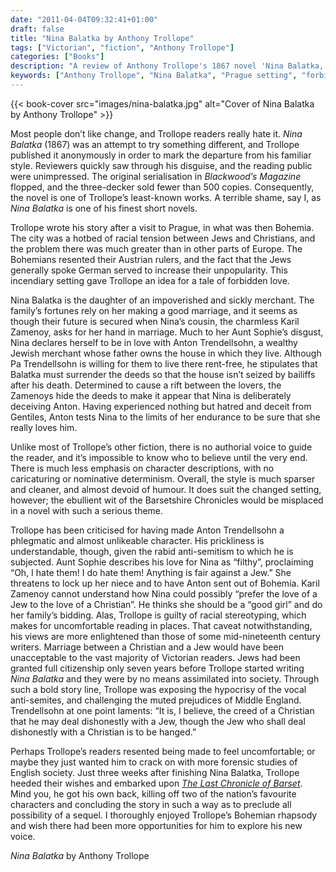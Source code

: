 ```yaml
---
date: "2011-04-04T09:32:41+01:00"
draft: false
title: "Nina Balatka by Anthony Trollope"
tags: ["Victorian", "fiction", "Anthony Trollope"]
categories: ["Books"]
description: "A review of Anthony Trollope's 1867 novel 'Nina Balatka,' his anonymous experiment set in Prague featuring forbidden love between Christian Nina and Jewish merchant Anton Trendellsohn. Discover Trollope's bold departure from his familiar style to tackle anti-Semitism."
keywords: ["Anthony Trollope", "Nina Balatka", "Prague setting", "forbidden love", "Christian-Jewish romance", "anti-Semitism", "anonymous publication", "Bohemia", "experimental Trollope"]
---
```


{{< book-cover src="images/nina-balatka.jpg" alt="Cover of Nina Balatka by Anthony Trollope" >}}

Most people don’t like change, and Trollope readers really hate it. _Nina Balatka_ (1867) was an attempt to try something different, and Trollope published it anonymously in order to mark the departure from his familiar style. Reviewers quickly saw through his disguise, and the reading public were unimpressed. The original serialisation in _Blackwood’s Magazine_ flopped, and the three-decker sold fewer than 500 copies. Consequently, the novel is one of Trollope’s least-known works. A terrible shame, say I, as _Nina Balatka_ is one of his finest short novels.

Trollope wrote his story after a visit to Prague, in what was then Bohemia. The city was a hotbed of racial tension between Jews and Christians, and the problem there was much greater than in other parts of Europe. The Bohemians resented their Austrian rulers, and the fact that the Jews generally spoke German served to increase their unpopularity. This incendiary setting gave Trollope an idea for a tale of forbidden love.

Nina Balatka is the daughter of an impoverished and sickly merchant. The family’s fortunes rely on her making a good marriage, and it seems as though their future is secured when Nina’s cousin, the charmless Karil Zamenoy, asks for her hand in marriage. Much to her Aunt Sophie’s disgust, Nina declares herself to be in love with Anton Trendellsohn, a wealthy Jewish merchant whose father owns the house in which they live. Although Pa Trendellsohn is willing for them to live there rent-free, he stipulates that Balatka must surrender the deeds so that the house isn’t seized by bailiffs after his death. Determined to cause a rift between the lovers, the Zamenoys hide the deeds to make it appear that Nina is deliberately deceiving Anton. Having experienced nothing but hatred and deceit from Gentiles, Anton tests Nina to the limits of her endurance to be sure that she really loves him.

Unlike most of Trollope’s other fiction, there is no authorial voice to guide the reader, and it’s impossible to know who to believe until the very end. There is much less emphasis on character descriptions, with no caricaturing or nominative determinism. Overall, the style is much sparser and cleaner, and almost devoid of humour. It does suit the changed setting, however; the ebullient wit of the Barsetshire Chronicles would be misplaced in a novel with such a serious theme.

Trollope has been criticised for having made Anton Trendellsohn a phlegmatic and almost unlikeable character. His prickliness is understandable, though, given the rabid anti-semitism to which he is subjected. Aunt Sophie describes his love for Nina as “filthy”, proclaiming “Oh, I hate them! I do hate them! Anything is fair against a Jew.” She threatens to lock up her niece and to have Anton sent out of Bohemia. Karil Zamenoy cannot understand how Nina could possibly “prefer the love of a Jew to the love of a Christian”. He thinks she should be a “good girl” and do her family’s bidding.
Alas, Trollope is guilty of racial stereotyping, which makes for uncomfortable reading in places. That caveat notwithstanding, his views are more enlightened than those of some mid-nineteenth century writers. Marriage between a Christian and a Jew would have been unacceptable to the vast majority of Victorian readers. Jews had been granted full citizenship only seven years before Trollope started writing _Nina Balatka_ and they were by no means assimilated into society. Through such a bold story line, Trollope was exposing the hypocrisy of the vocal anti-semites, and challenging the muted prejudices of Middle England. Trendellsohn at one point laments: “It is, I believe, the creed of a Christian that he may deal dishonestly with a Jew, though the Jew who shall deal dishonestly with a Christian is to be hanged.”

Perhaps Trollope’s readers resented being made to feel uncomfortable; or maybe they just wanted him to crack on with more forensic studies of English society. Just three weeks after finishing Nina Balatka, Trollope heeded their wishes and embarked upon [_The Last Chronicle of Barset_](/posts/the-last-chronicle-of-barset/). Mind you, he got his own back, killing off two of the nation’s favourite characters and concluding the story in such a way as to preclude all possibility of a sequel. I thoroughly enjoyed Trollope’s Bohemian rhapsody and wish there had been more opportunities for him to explore his new voice.

_Nina Balatka_ by Anthony Trollope
